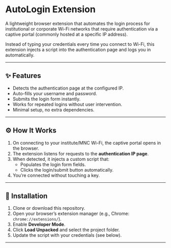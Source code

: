 # AutoLogin Extension

A lightweight browser extension that automates the login process for institutional or corporate Wi-Fi networks that require authentication via a captive portal (commonly hosted at a specific IP address).

Instead of typing your credentials every time you connect to Wi-Fi, this extension injects a script into the authentication page and logs you in automatically.

---

## ✨ Features
- Detects the authentication page at the configured IP.
- Auto-fills your username and password.
- Submits the login form instantly.
- Works for repeated logins without user intervention.
- Minimal setup, no extra dependencies.

---

## ⚙️ How It Works
1. On connecting to your institute/MNC Wi-Fi, the captive portal opens in the browser.
2. The extension listens for requests to the **authentication IP page**.
3. When detected, it injects a custom script that:
   - Populates the login form fields.
   - Clicks the login/submit button automatically.
4. You’re connected without touching a key.

---

## 🚀 Installation
1. Clone or download this repository.
2. Open your browser’s extension manager (e.g., Chrome: `chrome://extensions/`).
3. Enable **Developer Mode**.
4. Click **Load Unpacked** and select the project folder.
5. Update the script with your credentials (see below).

---
